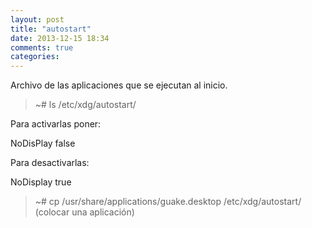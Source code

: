 ```yaml
---
layout: post
title: "autostart"
date: 2013-12-15 18:34
comments: true
categories: 
---
```

Archivo de las aplicaciones que se ejecutan al inicio.

>~# ls /etc/xdg/autostart/

Para activarlas poner:

NoDisPlay false

Para desactivarlas:

NoDisplay true

>~# cp /usr/share/applications/guake.desktop /etc/xdg/autostart/ (colocar una aplicación)

